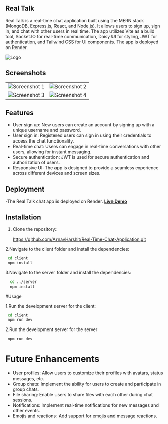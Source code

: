 ## Real Talk

Real Talk is a real-time chat application built using the MERN stack (MongoDB, Express.js, React, and Node.js). It allows users to sign up, sign in, and chat with other users in real time. The app utilizes Vite as a build tool, Socket.IO for real-time communication, Daisy UI for styling, JWT for authentication, and Tailwind CSS for UI components. The app is deployed on Render.


![Logo](https://github.com/ArnavHarshit/Real-Time-Chat-Application/assets/99233703/1b2cab50-8929-47a8-b634-5a890934bfe5)

## Screenshots

|   |   |
|---|---|
| ![Screenshot 1](https://github.com/ArnavHarshit/Real-Time-Chat-Application/assets/99233703/5142ab7b-88b3-4ee3-8fbd-818f591635a7) | ![Screenshot 2](https://github.com/ArnavHarshit/Real-Time-Chat-Application/assets/99233703/2a72a691-054a-4900-8a42-695ce3a9e9e3) |
| ![Screenshot 3](https://github.com/ArnavHarshit/Real-Time-Chat-Application/assets/99233703/62828302-80ee-423b-9f6f-2c84eba8e86f) | ![Screenshot 4](https://github.com/ArnavHarshit/Real-Time-Chat-Application/assets/99233703/1e0d870d-13d0-48f4-afc5-0f600c3c8bc2) |


## Features

- User sign up: New users can create an account by signing up with a unique username and password.
- User sign in: Registered users can sign in using their credentials to access the chat functionality.
- Real-time chat: Users can engage in real-time conversations with other users, allowing for instant messaging.
- Secure authentication: JWT is used for secure authentication and authorization of users.
- Responsive UI: The app is designed to provide a seamless experience across different devices and screen sizes.

## Deployment
-The Real Talk chat app is deployed on Render. 
**[Live Demo](https://realtalk-opov.onrender.com)**

## Installation

1. Clone the repository:

   
   https://github.com/ArnavHarshit/Real-Time-Chat-Application.git

2.Navigate to the client folder and install the dependencies:

   ```bash
    cd client
    npm install
  ```

3.Navigate to the server folder and install the dependencies:

  ```bash
    cd ../server
    npm install
  ```

#Usage

1.Run the development server for the client:

  ```bash
   cd client
   npm run dev
  ```

2.Run the development server for the server

  ```bash
   npm run dev
  ```

# Future Enhancements

- User profiles: Allow users to customize their profiles with avatars, status messages, etc.
- Group chats: Implement the ability for users to create and participate in group chats.
- File sharing: Enable users to share files with each other during chat sessions.
- Notifications: Implement real-time notifications for new messages and other events.
- Emojis and reactions: Add support for emojis and message reactions.

